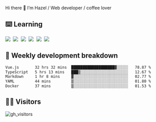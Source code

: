 
Hi there 👋 I’m Hazel / Web developer / coffee lover

## ⌨️ Learning

<samp>
 <a href="https://github.com/vuejs/core"><img src="https://api.iconify.design/logos:vue.svg" /></a>
  <a href="https://github.com/vuejs/core"><img src="https://api.iconify.design/logos:react.svg" /></a>
  <a href="https://github.com/solidjs/solid"><img src="https://api.iconify.design/logos:solidjs.svg" /></a>
  <a href="https://github.com/vitejs/vite"><img src="https://api.iconify.design/logos:vitejs.svg" /></a>
  <a href="https://github.com/microsoft/TypeScript"><img src="https://api.iconify.design/logos:typescript-icon.svg" /></a> 
  <a href="https://github.com/unocss/unocss"><img src="https://api.iconify.design/logos:unocss.svg" /></a>
  

</samp>


## 🦀 Weekly development breakdown

<!--START_SECTION:waka-->

```txt
Vue.js       32 hrs 32 mins  ███████████████████▓░░░░░   78.87 %
TypeScript   5 hrs 13 mins   ███▒░░░░░░░░░░░░░░░░░░░░░   12.67 %
Markdown     1 hr 8 mins     ▓░░░░░░░░░░░░░░░░░░░░░░░░   02.77 %
YAML         44 mins         ▒░░░░░░░░░░░░░░░░░░░░░░░░   01.80 %
Docker       37 mins         ▒░░░░░░░░░░░░░░░░░░░░░░░░   01.53 %
```

<!--END_SECTION:waka-->
## 👬🏻 Visitors

![gh_visitors](https://profile-counter.glitch.me/Hazel-Lin/count.svg)

